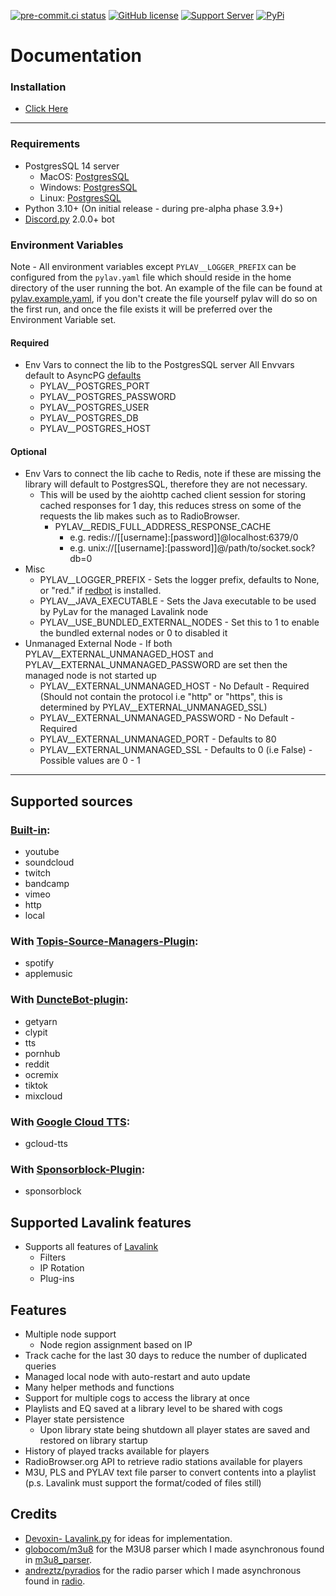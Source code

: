 [![pre-commit.ci status](https://results.pre-commit.ci/badge/github/Drapersniper/Py-Lav/master.svg)](https://results.pre-commit.ci/latest/github/Drapersniper/Py-Lav/master)
[![GitHub license](https://img.shields.io/github/license/Drapersniper/Py-Lav.svg)](https://github.com/Drapersniper/Py-Lav/blob/master/LICENSE)
[![Support Server](https://img.shields.io/discord/970987707834720266)](https://discord.com/invite/Sjh2TSCYQB)
[![PyPi](https://img.shields.io/pypi/v/Py-Lav?style=plastic)](https://pypi.org/project/Py-Lav/)

# Documentation
### Installation
 - [Click Here](./SETUP.md)
---------------------------
### Requirements
- PostgresSQL 14 server
  - MacOS: [PostgresSQL](https://www.postgresql.org/download/macosx/)
  - Windows: [PostgresSQL](https://www.postgresql.org/download/windows/)
  - Linux: [PostgresSQL](https://www.postgresql.org/download/linux/)
- Python 3.10+ (On initial release - during pre-alpha phase 3.9+)
- [Discord.py](https://github.com/Rapptz/discord.py) 2.0.0+ bot

### Environment Variables
Note - All environment variables except `PYLAV__LOGGER_PREFIX` can be configured from the `pylav.yaml` file which should reside in the home directory of the user running the bot.
An example of the file can be found at [pylav.example.yaml](./pylav.example.yaml), if you don't create the file yourself pylav will do so on the first run, and once the file exists it will be preferred over the Environment Variable set.
#### Required
- Env Vars to connect the lib to the PostgresSQL server
  All Envvars default to AsyncPG [defaults](https://magicstack.github.io/asyncpg/current/api/index.html#connection)
  - PYLAV__POSTGRES_PORT
  - PYLAV__POSTGRES_PASSWORD
  - PYLAV__POSTGRES_USER
  - PYLAV__POSTGRES_DB
  - PYLAV__POSTGRES_HOST
#### Optional
- Env Vars to connect the lib cache to Redis, note if these are missing the library will default to PostgresSQL, therefore they are not necessary.
    - This will be used by the aiohttp cached client session for storing cached responses for 1 day, this reduces stress on some of the requests the lib makes such as to RadioBrowser.
      - PYLAV__REDIS_FULL_ADDRESS_RESPONSE_CACHE
        - e.g. redis://[[username]:[password]]@localhost:6379/0
        - e.g. unix://[[username]:[password]]@/path/to/socket.sock?db=0
- Misc
  - PYLAV__LOGGER_PREFIX - Sets the logger prefix, defaults to None, or "red." if [redbot](https://github.com/Cog-Creators/Red-DiscordBot) is installed.
  - PYLAV__JAVA_EXECUTABLE - Sets the Java executable to be used by PyLav for the managed Lavalink node
  - PYLAV__USE_BUNDLED_EXTERNAL_NODES - Set this to 1 to enable the bundled external nodes or 0 to disabled it
- Unmanaged External Node - If both PYLAV__EXTERNAL_UNMANAGED_HOST and PYLAV__EXTERNAL_UNMANAGED_PASSWORD are set then the managed node is not started up
  - PYLAV__EXTERNAL_UNMANAGED_HOST - No Default - Required (Should not contain the protocol i.e "http" or "https", this is determined by PYLAV__EXTERNAL_UNMANAGED_SSL)
  - PYLAV__EXTERNAL_UNMANAGED_PASSWORD - No Default - Required
  - PYLAV__EXTERNAL_UNMANAGED_PORT - Defaults to 80
  - PYLAV__EXTERNAL_UNMANAGED_SSL - Defaults to 0 (i.e False) - Possible values are 0 - 1
---------------------------
## Supported sources
### [Built-in](https://github.com/freyacodes/Lavalink):
  - youtube
  - soundcloud
  - twitch
  - bandcamp
  - vimeo
  - http
  - local
### With [Topis-Source-Managers-Plugin](https://github.com/Topis-Lavalink-Plugins/Topis-Source-Managers-Plugin):
  - spotify
  - applemusic
### With [DuncteBot-plugin](https://github.com/DuncteBot/skybot-lavalink-plugin):
  - getyarn
  - clypit
  - tts
  - pornhub
  - reddit
  - ocremix
  - tiktok
  - mixcloud
### With [Google Cloud TTS](https://github.com/DuncteBot/tts-plugin):
  - gcloud-tts
### With [Sponsorblock-Plugin](https://github.com/Topis-Lavalink-Plugins/Sponsorblock-Plugin):
  - sponsorblock

## Supported Lavalink features
  - Supports all features of [Lavalink](https://github.com/freyacodes/Lavalink)
    - Filters
    - IP Rotation
    - Plug-ins

Features
---------------------------
- Multiple node support
  - Node region assignment based on IP
- Track cache for the last 30 days to reduce the number of duplicated queries
- Managed local node with auto-restart and auto update
- Many helper methods and functions
- Support for multiple cogs to access the library at once
- Playlists and EQ saved at a library level to be shared with cogs
- Player state persistence
    - Upon library state being shutdown all player states are saved and restored on library startup
- History of played tracks available for players
- RadioBrowser.org API to retrieve radio stations available for players
- M3U, PLS and PYLAV text file parser to convert contents into a playlist (p.s. Lavalink must support the format/coded of files still)


Credits
---------------------------
- [Devoxin- Lavalink.py](https://github.com/Devoxin/Lavalink.py) for ideas for implementation.
- [globocom/m3u8](https://github.com/globocom/m3u8) for the M3U8 parser which I made asynchronous found in [m3u8_parser](./pylav/m3u8_parser).
- [andreztz/pyradios](https://github.com/andreztz/pyradios) for the radio parser which I made asynchronous found in [radio](./pylav/radio).
